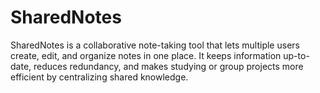 # SharedNotes
SharedNotes is a collaborative note-taking tool that lets multiple users create, edit, and organize notes in one place. It keeps information up-to-date, reduces redundancy, and makes studying or group projects more efficient by centralizing shared knowledge.
